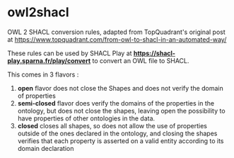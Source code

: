 # owl2shacl
OWL 2 SHACL conversion rules, adapted from TopQuadrant's original post at https://www.topquadrant.com/from-owl-to-shacl-in-an-automated-way/

These rules can be used by SHACL Play at **https://shacl-play.sparna.fr/play/convert** to convert an OWL file to SHACL.


This comes in 3 flavors :
1. **open** flavor does not close the Shapes and does not verify the domain of properties
2. **semi-closed** flavor does verify the domains of the properties in the ontology, but does not close the shapes, leaving open the possibility to have properties of other ontologies in the data.
3. **closed** closes all shapes, so does not allow the use of properties outside of the ones declared in the ontology, and closing the shapes verifies that each property is asserted on a valid entity according to its domain declaration
